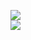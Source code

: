 [![](https://img.shields.io/badge/Made%20With-Github%20Spray-lightgrey.svg?style=for-the-badge&logo=github)](https://github.com/Annihil/github-spray#4196)  
[![](https://i.imgur.com/2DrTn0Z.gif)](https://github.com/Annihil/github-spray)